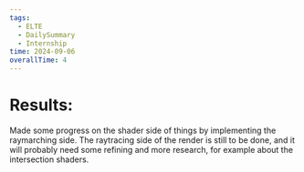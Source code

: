 ```yaml
---
tags:
  - ELTE
  - DailySummary
  - Internship
time: 2024-09-06
overallTime: 4
---
```

# Results: 
Made some progress on the shader side of things by implementing the raymarching side.
The raytracing side of the render is still to be done, and it will probably need some refining and more research, for example about the intersection shaders.
